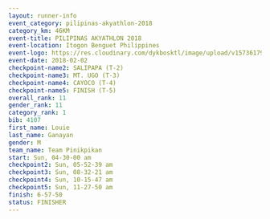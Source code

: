 ```yaml
---
layout: runner-info 
event_category: pilipinas-akyathlon-2018 
category_km: 46KM 
event-title: PILIPINAS AKYATHLON 2018 
event-location: Itogon Benguet Philippines 
event-logo: https://res.cloudinary.com/dykbosktl/image/upload/v1573617968/Logo/akyathlon-logo-new_ifndai.png 
event-date: 2018-02-02 
checkpoint-name2: SALIPAPA (T-2) 
checkpoint-name3: MT. UGO (T-3) 
checkpoint-name4: CAYOCO (T-4) 
checkpoint-name5: FINISH (T-5) 
overall_rank: 11
gender_rank: 11
category_rank: 1
bib: 4107
first_name: Louie
last_name: Ganayan
gender: M
team_name: Team Pinikpikan
start: Sun, 04-30-00 am
checkpoint2: Sun, 05-52-39 am
checkpoint3: Sun, 08-32-21 am
checkpoint4: Sun, 10-15-47 am
checkpoint5: Sun, 11-27-50 am
finish: 6-57-50
status: FINISHER
---
```

